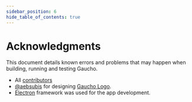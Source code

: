 ```yaml
---
sidebar_position: 6
hide_table_of_contents: true
---
```


# Acknowledgments
This document details known errors and problems that may happen when building, running and testing Gaucho.

* All [contributors](https://github.com/angrykoala/gaucho/graphs/contributors)
* [@aebsubis](https://github.com/aebsubis) for designing [Gaucho Logo](https://github.com/angrykoala/gaucho/blob/master/resources/logos/gaucho_logo.png).
* [Electron](https://electron.atom.io) framework was used for the app development.
